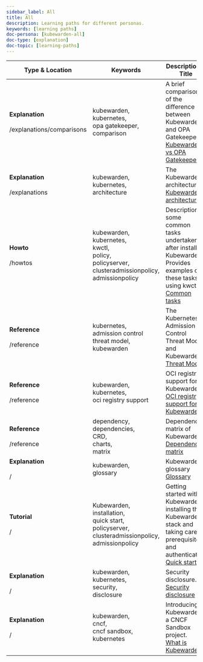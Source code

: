 ```yaml
---
sidebar_label: All
title: All
description: Learning paths for different personas.
keywords: [learning paths]
doc-persona: [kubewarden-all]
doc-type: [explanation]
doc-topic: [learning-paths]
---
```


|Type & Location|Keywords|Description & Title|
|-|-|-|
|<strong>Explanation</strong><br/><br/>/explanations/comparisons|kubewarden,<br/>kubernetes,<br/>opa gatekeeper,<br/>comparison|A brief comparison of the difference between Kubewarden and OPA Gatekeeper.<br/>[Kubewarden vs OPA Gatekeeper](../explanations/comparisons/opa-comparison.md)|
|<strong>Explanation</strong><br/><br/>/explanations|kubewarden,<br/>kubernetes,<br/>architecture|The Kubewarden architecture<br/>[Kubewarden architecture](../explanations/architecture.md)|
|<strong>Howto</strong><br/><br/>/howtos|kubewarden,<br/>kubernetes,<br/>kwctl,<br/>policy,<br/>policyserver,<br/>clusteradmissionpolicy,<br/>admissionpolicy|Description of some common tasks undertaken after installing Kubewarden. Provides examples of these tasks using kwctl<br/>[Common tasks](../howtos/tasks.md)|
|<strong>Reference</strong><br/><br/>/reference|kubernetes,<br/>admission control threat model,<br/>kubewarden|The Kubernetes Admission Control Threat Model and Kubewarden.<br/>[Threat Model](../reference/threat-model.md)|
|<strong>Reference</strong><br/><br/>/reference|kubewarden,<br/>kubernetes,<br/>oci registry support|OCI registry support for Kubewarden.<br/>[OCI registry support for Kubewarden](../reference/oci-registries-support.md)|
|<strong>Reference</strong><br/><br/>/reference|dependency,<br/>dependencies,<br/>CRD,<br/>charts,<br/>matrix|Dependency matrix of Kubewarden.<br/>[Dependency matrix](../reference/dependency-matrix.md)|
|<strong>Explanation</strong><br/><br/>/|kubewarden,<br/>glossary|Kubewarden glossary<br/>[Glossary](../glossary.md)|
|<strong>Tutorial</strong><br/><br/>/|Kubewarden,<br/>installation,<br/>quick start,<br/>policyserver,<br/>clusteradmissionpolicy,<br/>admissionpolicy|Getting started with Kubewarden, installing the Kubewarden stack and taking care of prerequisites and authentication<br/>[Quick start](../quick-start.md)|
|<strong>Explanation</strong><br/><br/>/|kubewarden,<br/>kubernetes,<br/>security,<br/>disclosure|Security disclosure.<br/>[Security disclosure](../disclosure.md)|
|<strong>Explanation</strong><br/><br/>/|kubewarden,<br/>cncf,<br/>cncf sandbox,<br/>kubernetes|Introducing Kubewarden, a CNCF Sandbox project.<br/>[What is Kubewarden?](../introduction.md)|
